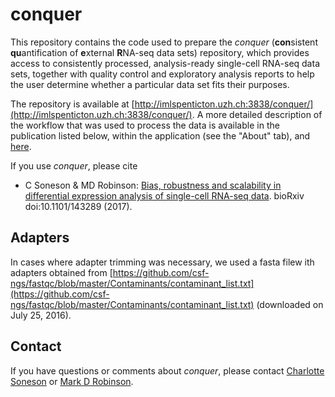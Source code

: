 # conquer

This repository contains the code used to prepare the *conquer* (**con**sistent **qu**antification of **e**xternal **R**NA-seq data sets) repository, which provides access to consistently processed, analysis-ready single-cell RNA-seq data sets, together with quality control and exploratory analysis reports to help the user determine whether a particular data set fits their purposes. 

The repository is available at [http://imlspenticton.uzh.ch:3838/conquer/](http://imlspenticton.uzh.ch:3838/conquer/). A more detailed description of the workflow that was used to process the data is available in the publication listed below, within the application (see the "About" tab), and [here](shiny-download/about_conquer.md).

If you use *conquer*, please cite

* C Soneson & MD Robinson: [Bias, robustness and scalability in differential expression analysis of single-cell RNA-seq data](http://biorxiv.org/content/early/2017/05/28/143289). bioRxiv doi:10.1101/143289 (2017).

## Adapters

In cases where adapter trimming was necessary, we used a fasta filew ith adapters obtained from [https://github.com/csf-ngs/fastqc/blob/master/Contaminants/contaminant_list.txt](https://github.com/csf-ngs/fastqc/blob/master/Contaminants/contaminant_list.txt) (downloaded on July 25, 2016).

## Contact

If you have questions or comments about *conquer*, please contact [Charlotte Soneson](mailto:charlotte.soneson@uzh.ch) or [Mark D Robinson](mailto:mark.robinson@imls.uzh.ch).

